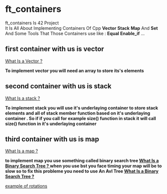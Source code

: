 # ft_containers


ft_containers Is 42 Project  
It Is All About Implementing Containers Of Cpp **Vector** **Stack** **Map** And **Set**
And Some Tools That Those Containers use like : **Equal** **Enable_if** ...

## first container with us is vector

[What Is a Vector ? ](https://cplusplus.com/reference/vector/vector/)

**To implement vector you will need an array to store its's elements**

## second container with us is stack

[What Is a stack ? ](https://cplusplus.com/reference/stack/stack/)

**To implement stack you will use it's underlaying container to store stack elements
and all of stack member function based on it's underlaying container . So if if you call for example size() function in stack it will call size()
function in it's underlaying container**

## third container with us is map

[What Is a map ? ](https://cplusplus.com/reference/map/map/)

**to implement map you use something called binary search tree  [What Is a Binary Search Tree ? ](https://en.wikipedia.org/wiki/Binary_search_tree)
when you use bst you face timing your map will be to slow so to fix this probleme you need to use An Avl Tree [What Is a Binary Search Tree ? ](https://en.wikipedia.org/wiki/AVL_tree)**

[example of rotations](./rotations.png)
